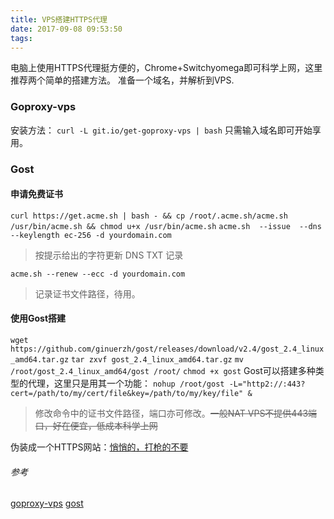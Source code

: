 ```yaml
---
title: VPS搭建HTTPS代理
date: 2017-09-08 09:53:50
tags:
---
```

电脑上使用HTTPS代理挺方便的，Chrome+Switchyomega即可科学上网，这里推荐两个简单的搭建方法。
准备一个域名，并解析到VPS.
<!--more-->
### Goproxy-vps
安装方法：
`curl -L git.io/get-goproxy-vps | bash`
只需输入域名即可开始享用。
### Gost
#### 申请免费证书
`curl https://get.acme.sh | bash - && cp /root/.acme.sh/acme.sh /usr/bin/acme.sh && chmod u+x /usr/bin/acme.sh`
`acme.sh  --issue  --dns --keylength ec-256 -d yourdomain.com`
> 按提示给出的字符更新 DNS TXT 记录

```acme.sh --renew --ecc -d yourdomain.com```
> 记录证书文件路径，待用。

#### 使用Gost搭建
`wget https://github.com/ginuerzh/gost/releases/download/v2.4/gost_2.4_linux_amd64.tar.gz`
`tar zxvf gost_2.4_linux_amd64.tar.gz`
`mv /root/gost_2.4_linux_amd64/gost /root/`
`chmod +x gost`
Gost可以搭建多种类型的代理，这里只是用其一个功能：
`nohup /root/gost -L="http2://:443?cert=/path/to/my/cert/file&key=/path/to/my/key/file" &`
> 修改命令中的证书文件路径，端口亦可修改。~~一般NAT VPS不提供443端口，好在便宜，低成本科学上网~~

伪装成一个HTTPS网站：[悄悄的，打枪的不要](https://9ot.top/)

###### 参考
[goproxy-vps](https://github.com/phuslu/goproxy/issues/1470)
[gost](https://github.com/ginuerzh/gost#gost---go-simple-tunnel)
